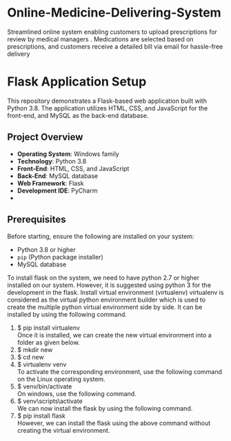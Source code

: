 # Online-Medicine-Delivering-System
Streamlined online system enabling customers to upload prescriptions for review  by medical managers .  Medications are selected based on prescriptions, and customers receive a  detailed bill via email for hassle-free delivery

# Flask Application Setup
This repository demonstrates a Flask-based web application built with Python 3.8. The application utilizes HTML, CSS, and JavaScript for the front-end, and MySQL as the back-end database.

## Project Overview
- **Operating System**: Windows family
- **Technology**: Python 3.8
- **Front-End**: HTML, CSS, and JavaScript
- **Back-End**: MySQL database
- **Web Framework**: Flask
- **Development IDE**: PyCharm
- 
## Prerequisites
Before starting, ensure the following are installed on your system:
- Python 3.8 or higher
- `pip` (Python package installer)
- MySQL database

To install flask on the system, we need to have python 2.7 or higher installed on our system. However, it is suggested using python 3 for the development in the flask.
Install virtual environment (virtualenv)
virtualenv is considered as the virtual python environment builder which is used to create the multiple python virtual environment side by side. It can be installed by using the following command.
1.	$ pip install virtualenv  
Once it is installed, we can create the new virtual environment into a folder as given below.
1.	$ mkdir new   
2.	$ cd new   
3.	$ virtualenv venv  
To activate the corresponding environment, use the following command on the Linux operating system.
1.	$ venv/bin/activate   
On windows, use the following command.
1.	$ venv\scripts\activate  
We can now install the flask by using the following command.
1.	$ pip install flask  
However, we can install the flask using the above command without creating the virtual environment.
